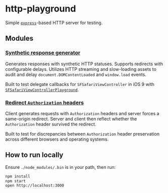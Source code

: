# http-playground

Simple [`express`](http://expressjs.com)-based HTTP server for testing.

## Modules

### [Synthetic response generator](https://http-playground.herokuapp.com/synthetic)

Generates responses with synthetic HTTP statuses. Supports redirects with
configurable delays. Utilizes HTTP streaming and slow-loading assets to audit
and delay `document.DOMContentLoaded` and `window.load` events.

Built to test delegate callbacks for `SFSafariViewController` in iOS 9 with
[`SFSafariViewControllerPlayground`](https://github.com/jamesreggio/SFSafariViewControllerPlayground).

### [Redirect `Authorization` headers](https://http-playground.herokuapp.com/authorization)

Client generates requests with `Authorization` headers and server forces a
same-origin redirect. Server and client then reflect whether the
`Authorization` header survived the redirect.

Built to test for discrepancies between `Authorization` header preservation
across different browsers and operating systems.

## How to run locally

Ensure `./node_modules/.bin` is in your path, then run:

```bash
npm install
npm start
open http://localhost:3000
```
